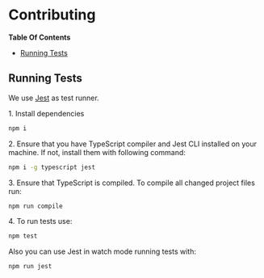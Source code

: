 # Contributing

**Table Of Contents**

- [Running Tests](#running-tests)

## Running Tests

We use [Jest](https://facebook.github.io/jest) as test runner. 

1\. Install dependencies

```bash
npm i
```

2\. Ensure that you have TypeScript compiler and Jest CLI installed on your machine.
If not, install them with following command:

```bash
npm i -g typescript jest
```

3\. Ensure that TypeScript is compiled. 
To compile all changed project files run:

```bash
npm run compile
```

4\. To run tests use:

```bash
npm test
```

Also you can use Jest in watch mode running tests with:

```bash
npm run jest
```
